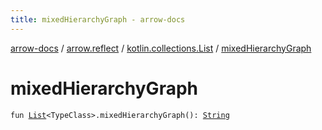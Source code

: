 ```yaml
---
title: mixedHierarchyGraph - arrow-docs
---
```


[arrow-docs](../../index.html) / [arrow.reflect](../index.html) / [kotlin.collections.List](index.html) / [mixedHierarchyGraph](./mixed-hierarchy-graph.html)

# mixedHierarchyGraph

`fun `[`List`](https://kotlinlang.org/api/latest/jvm/stdlib/kotlin.collections/-list/index.html)`<TypeClass>.mixedHierarchyGraph(): `[`String`](https://kotlinlang.org/api/latest/jvm/stdlib/kotlin/-string/index.html)
